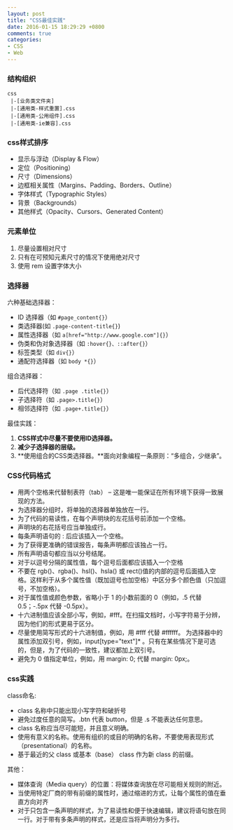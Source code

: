 ```yaml
---
layout: post
title: "CSS最佳实践"
date: 2016-01-15 18:29:29 +0800
comments: true
categories: 
- CSS
- Web
---
```


### 结构组织 ###

```
css
 |-[业务类文件夹]
 |-[通用类-样式重置].css
 |-[通用类-公用组件].css
 |-[通用类-ie兼容].css
```


### css样式排序 ###

* 显示与浮动（Display & Flow）
* 定位（Positioning）
* 尺寸（Dimensions）
* 边框相关属性（Margins、Padding、Borders、Outline）
* 字体样式（Typographic Styles）
* 背景（Backgrounds）
* 其他样式（Opacity、Cursors、Generated Content）

### 元素单位 ###

1. 尽量设置相对尺寸
2. 只有在可预知元素尺寸的情况下使用绝对尺寸
3. 使用 rem 设置字体大小


### 选择器 ###

六种基础选择器：

* ID 选择器（如 `#page_content{}`）
* 类选择器(如 `.page-content-title{}`)
* 属性选择器（如 `a[href="http://www.google.com"]{}`）
* 伪类和伪对象选择器（如 `:hover{}、::after{}`）
* 标签类型（如 `div{}`）
* 通配符选择器（如 `body *{}`）

组合选择器：

* 后代选择符（如 `.page .title{}`）
* 子选择符（如 `.page>.title{}`）
* 相邻选择符（如 `.page+.title{}`）

最佳实践：

1. **CSS样式中尽量不要使用ID选择器。**
2. **减少子选择器的层级。**
3. **使用组合的CSS类选择器。**面向对象编程一条原则：“多组合，少继承”。

### CSS代码格式 ###

* 用两个空格来代替制表符（tab） – 这是唯一能保证在所有环境下获得一致展现的方法。
* 为选择器分组时，将单独的选择器单独放在一行。
* 为了代码的易读性，在每个声明块的左花括号前添加一个空格。
* 声明块的右花括号应当单独成行。
* 每条声明语句的 : 后应该插入一个空格。
* 为了获得更准确的错误报告，每条声明都应该独占一行。
* 所有声明语句都应当以分号结尾。
* 对于以逗号分隔的属性值，每个逗号后面都应该插入一个空格
* 不要在 rgb()、rgba()、hsl()、hsla() 或 rect()值的内部的逗号后面插入空格。这样利于从多个属性值（既加逗号也加空格）中区分多个颜色值（只加逗号，不加空格）。
* 对于属性值或颜色参数，省略小于 1 的小数前面的 0（例如，.5 代替 0.5；-.5px 代替 -0.5px）。
* 十六进制值应该全部小写，例如，#fff。在扫描文档时，小写字符易于分辨，因为他们的形式更易于区分。
* 尽量使用简写形式的十六进制值，例如，用 #fff 代替 #ffffff。
为选择器中的属性添加双引号，例如，input[type="text"]* 。只有在某些情况下是可选的，但是，为了代码的一致性，建议都加上双引号。
* 避免为 0 值指定单位，例如，用 margin: 0; 代替 margin: 0px;。

### css实践 ###

class命名:

* class 名称中只能出现小写字符和破折号
* 避免过度任意的简写。.btn 代表 button，但是 .s 不能表达任何意思。
* class 名称应当尽可能短，并且意义明确。
* 使用有意义的名称。使用有组织的或目的明确的名称，不要使用表现形式（presentational）的名称。
* 基于最近的父 class 或基本（base） class 作为新 class 的前缀。

其他：

* 媒体查询（Media query）的位置：将媒体查询放在尽可能相关规则的附近。
* 当使用特定厂商的带有前缀的属性时，通过缩进的方式，让每个属性的值在垂直方向对齐
* 对于只包含一条声明的样式，为了易读性和便于快速编辑，建议将语句放在同一行。对于带有多条声明的样式，还是应当将声明分为多行。

